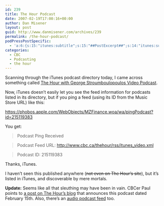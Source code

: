 ```yaml
---
id: 239
title: The Hour Podcast
date: 2007-02-19T17:00:16+00:00
author: Dan Misener
layout: post
guid: http://www.danmisener.com/archives/239
permalink: /the-hour-podcast/
podPressPostSpecific:
  - 'a:6:{s:15:"itunes:subtitle";s:15:"##PostExcerpt##";s:14:"itunes:summary";s:15:"##PostExcerpt##";s:15:"itunes:keywords";s:17:"##WordPressCats##";s:13:"itunes:author";s:10:"##Global##";s:15:"itunes:explicit";s:7:"Default";s:12:"itunes:block";s:7:"Default";}'
categories:
  - CBC
  - Podcasting
  - the hour
---
```

Scanning through the iTunes podcast directory today, I came across something called [The Hour with George Stroumboulopoulos Video Podcast](http://phobos.apple.com/WebObjects/MZStore.woa/wa/viewPodcast?id=215119383&s=143455).

Now, iTunes doesn&#8217;t easily let you see the feed information for podcasts listed in its directory, but if you ping a feed (using its ID from the Music Store URL) like this:

<https://phobos.apple.com/WebObjects/MZFinance.woa/wa/pingPodcast?id=215119383>

You get:

> Podcast Ping Received
  
> Podcast Feed URL: <http://www.cbc.ca/thehour/rss/itunes_video.xml>
  
> Podcast ID: 215119383

Thanks, iTunes.

I haven&#8217;t seen this published anywhere (<strike>not even on The Hour&#8217;s site</strike>), but it&#8217;s listed in iTunes, and discoverable by mere mortals.

**Update:** Seems like all that sleuthing may have been in vain. CBCer Paul points to [a post on The Hour&#8217;s blog](http://www.cbc.ca/thehour/blog/2007/02/the_hours_launched_a_podcast.html) that announces this podcast dated February 15th. Also, there&#8217;s an [audio podcast feed](http://www.cbc.ca/thehour/rss/itunes_audio.xml) too.